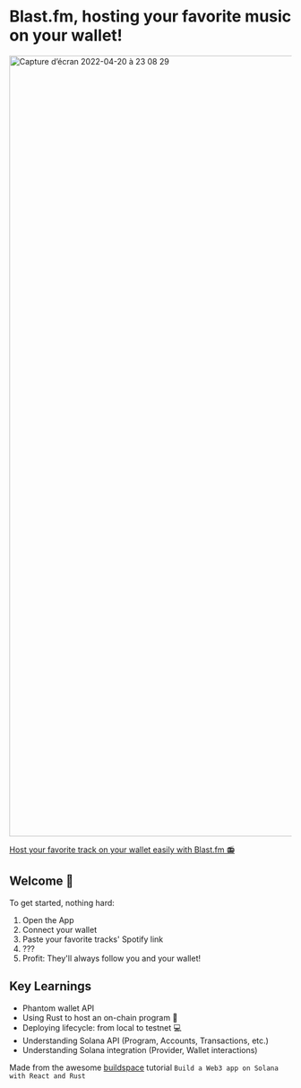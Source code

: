 # Blast.fm, hosting your favorite music on your wallet!

<img width="1394" alt="Capture d’écran 2022-04-20 à 23 08 29" src="https://user-images.githubusercontent.com/23119955/164323391-f7b42246-d3f2-4191-921e-bc4b75efef7f.png">

[Host your favorite track on your wallet easily with Blast.fm 📻](https://solana-blastfm-front.vercel.app/)

## **Welcome 👋**
To get started, nothing hard:

1. Open the App
2. Connect your wallet
3. Paste your favorite tracks' Spotify link
4. ???
5. Profit: They'll always follow you and your wallet!


## Key Learnings
- Phantom wallet API
- Using Rust to host an on-chain program 🎉 
- Deploying lifecycle: from local to testnet 💻
- Understanding Solana API (Program, Accounts, Transactions, etc.)
- Understanding Solana integration (Provider, Wallet interactions)

Made from the awesome [buildspace](https://app.buildspace.so) tutorial `Build a Web3 app on Solana with React and Rust`
